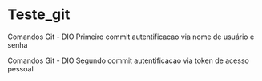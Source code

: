 # Teste_git
Comandos Git - DIO Primeiro commit autentificacao via nome de usuário e senha

Comandos Git - DIO Segundo commit autentificacao via token de acesso pessoal